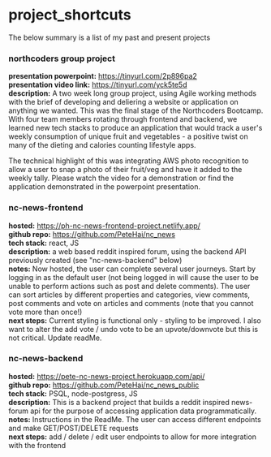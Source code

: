 # project_shortcuts

The below summary is a list of my past and present projects

### northcoders group project

**presentation powerpoint:** https://tinyurl.com/2p896pa2  
**presentation video link:** https://tinyurl.com/yck5te5d   
**description:** A two week long group project, using Agile working methods with the brief of developing and deliering a website or application on anything we wanted.  This was the final stage of the Northcoders Bootcamp.  With four team members rotating through frontend and backend, we learned new tech stacks to produce an application that would track a user's weekly consumption of unique fruit and vegetables - a positive twist on many of the dieting and calories counting lifestyle apps.  
  
The technical highlight of this was integrating AWS photo recognition to allow a user to snap a photo of their fruit/veg and have it added to the weekly tally.  Please watch the video for a demonstration or find the application demonstrated in the powerpoint presentation.


### nc-news-frontend

**hosted:** https://ph-nc-news-frontend-project.netlify.app/  
**github repo:** https://github.com/PeteHai/nc_news  
**tech stack:** react, JS  
**description:** a web based reddit inspired forum, using the backend API previously created (see "nc-news-backend" below)  
**notes:** Now hosted, the user can complete several user journeys.  Start by logging in as the default user (not being logged in will cause the user to be unable to perform actions such as post and delete comments).  The user can sort articles by different properties and categories, view comments, post comments and vote on articles and comments (note that you cannot vote more than once!)  
**next steps:** Current styling is functional only - styling to be improved.  I also want to alter the add vote / undo vote to be an upvote/downvote but this is not critical.  Update readMe.

### nc-news-backend

**hosted:** https://pete-nc-news-project.herokuapp.com/api/  
**github repo:** https://github.com/PeteHai/nc_news_public  
**tech stack:**  PSQL, node-postgress, JS  
**description:**  This is a backend project that builds a reddit inspired news-forum api for the purpose of accessing application data programmatically.  
**notes:**   Instructions in the ReadMe.  The user can access different endpoints and make GET/POST/DELETE requests  
**next steps:** add / delete / edit user endpoints to allow for more integration with the frontend
